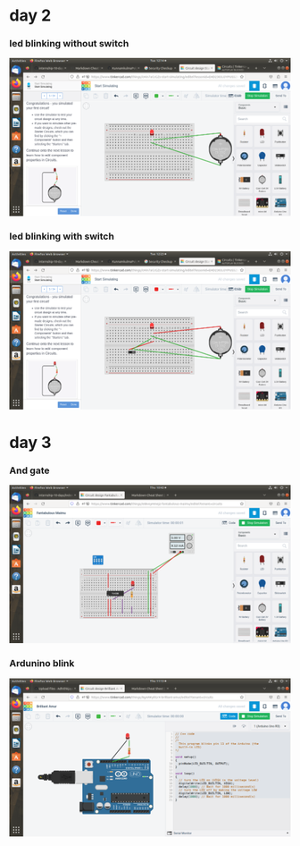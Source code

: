 # day 2

### led blinking without switch

![no loading](https://github.com/Adhithkjayadas/internship-10-days/blob/main/image/Screenshot%20from%202023-05-09%2012-14-35.png)

### led blinking with switch

![no loading](https://github.com/Adhithkjayadas/internship-10-days/blob/main/image/Screenshot%20from%202023-05-09%2012-23-38.png)

# day 3

### And gate

![no loading](https://github.com/Adhithkjayadas/internship-10-days/blob/main/image/Screenshot%20from%202023-05-11%2010-43-12.png)

### Ardunino blink

![no loading](https://github.com/Adhithkjayadas/internship-10-days/blob/main/image/Screenshot%20from%202023-05-11%2011-13-21.png)
